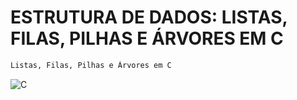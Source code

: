 # ESTRUTURA DE DADOS: LISTAS, FILAS, PILHAS E ÁRVORES EM C

```sh
Listas, Filas, Pilhas e Árvores em C
```
<div align="left">
	<img src="https://img.shields.io/badge/-C-dimgray?style=for-the-badge" alt="C">
</div>

